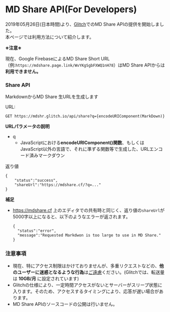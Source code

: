 # MD Share API(For Developers)

2019年05月26日(日本時間)より、[Glitch](https://glitch.com)でのMD Share APIの提供を開始しました。  
本ページでは利用方法について紹介します。

**※注意※**

現在、Google FirebaseによるMD Share Short URL（例:`https://mdshare.page.link/WvYKgSgbFXWQ1nH78`）はMD Share APIからは**利用できません。**

### Share API

MarkdownからMD Share 生URLを生成します

URL:

```
GET https://mdshr.glitch.io/api/share?q={encodeURIComponent(MarkDown)}
```

**URLパラメータの説明**

* q
  * JavaScriptにおける**encodeURIComponent()関数**、もしくはJavaScript以外の言語で、それに準ずる関数等で生成した、URLエンコード済みマークダウン

返り値

```
{
	"status":"success",
	"shareUrl":"https://mdshare.cf/?q=..."
}
```

**補足**

* https://mdshare.cf 上のエディタでの共有時と同じく、返り値の`shareUrl`が5000字以上になると、以下のようなエラーが返されます。

  ```
  {
  	"status":"error",
  	"message":"Requested Markdwon is too large to use in MD Share."
  }
  ```

### 注意事項

* 現在、特にアクセス制限はかけておりませんが、多重リクエストなどの、**他のユーザーに迷惑となるような行為**は<u>ご遠慮</u>ください。(Glitchでは、転送量は **10GB/月** に設定されています)
* Glitchの仕様により、一定時間アクセスがないとサーバーがスリープ状態に入ります。そのため、アクセスするタイミングにより、応答が遅い場合があります。
* MD Share APIのソースコードの公開は行いません。